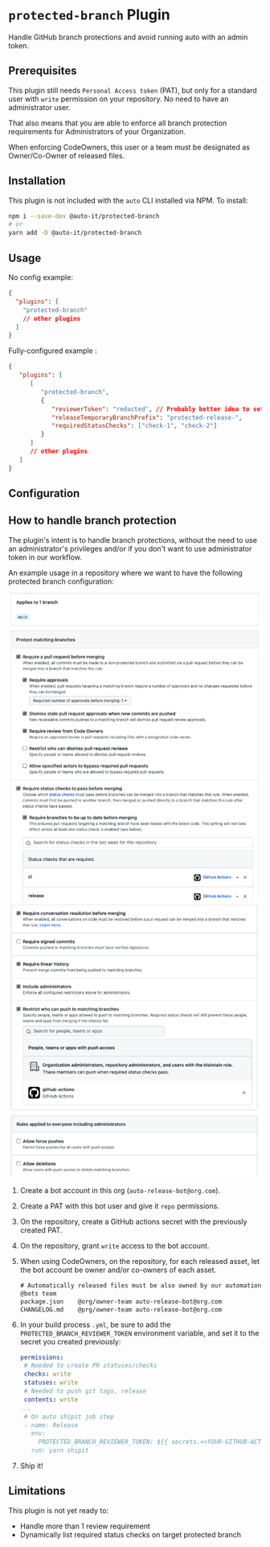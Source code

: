 # `protected-branch` Plugin

Handle GitHub branch protections and avoid running auto with an admin token.

## Prerequisites

This plugin still needs `Personal Access token` (PAT), but only for a standard user with `write` permission on your repository. No need to have an administrator user.

That also means that you are able to enforce all branch protection requirements for Administrators of your Organization.

When enforcing CodeOwners, this user or a team must be designated as Owner/Co-Owner of released files.

## Installation

This plugin is not included with the `auto` CLI installed via NPM. To install:

```bash
npm i --save-dev @auto-it/protected-branch
# or
yarn add -D @auto-it/protected-branch
```

## Usage

No config example:

```json
{
  "plugins": [
    "protected-branch"
    // other plugins
  ]
}
```

Fully-configured example :

```json
{
   "plugins": [
      [
         "protected-branch",
         {
            "reviewerToken": "redacted", // Probably better idea to set it in `PROTECTED_BRANCH_REVIEWER_TOKEN` environment variable
            "releaseTemporaryBranchPrefix": "protected-release-",
            "requiredStatusChecks": ["check-1", "check-2"]
         }
      ]
      // other plugins
   ]
}
```

## Configuration

## How to handle branch protection

The plugin's intent is to handle branch protections, without the need to use an administrator's privileges and/or if you don't want to use administrator token in our workflow.

An example usage in a repository where we want to have the following protected branch configuration:

![branch-protection-part-1](doc/branch-protection-1.png)
![branch-protection-part-2](doc/branch-protection-2.png)

1. Create a bot account in this org (`auto-release-bot@org.com`).
2. Create a PAT with this bot user and give it `repo` permissions.
3. On the repository, create a GitHub actions secret with the previously created PAT.
4. On the repository, grant `write` access to the bot account.
5. When using CodeOwners, on the repository, for each released asset, let the bot account be owner and/or co-owners of each asset.

   ```
   # Automatically released files must be also owned by our automation @bots team
   package.json    @org/owner-team auto-release-bot@org.com
   CHANGELOG.md    @prg/owner-team auto-release-bot@org.com
   ```

6. In your build process `.yml`, be sure to add the `PROTECTED_BRANCH_REVIEWER_TOKEN` environment variable, and set it to the secret you created previously:

   ```yaml
   permissions:
    # Needed to create PR statuses/checks
    checks: write
    statuses: write
    # Needed to push git tags, release
    contents: write
   ...
    # On auto shipit job step
    - name: Release
      env:
        PROTECTED_BRANCH_REVIEWER_TOKEN: ${{ secrets.<<YOUR-GITHUB-ACTIONS-SECRET-NAME>> }}
      run: yarn shipit
   ```

7. Ship it!

## Limitations

This plugin is not yet ready to:

- Handle more than 1 review requirement
- Dynamically list required status checks on target protected branch
